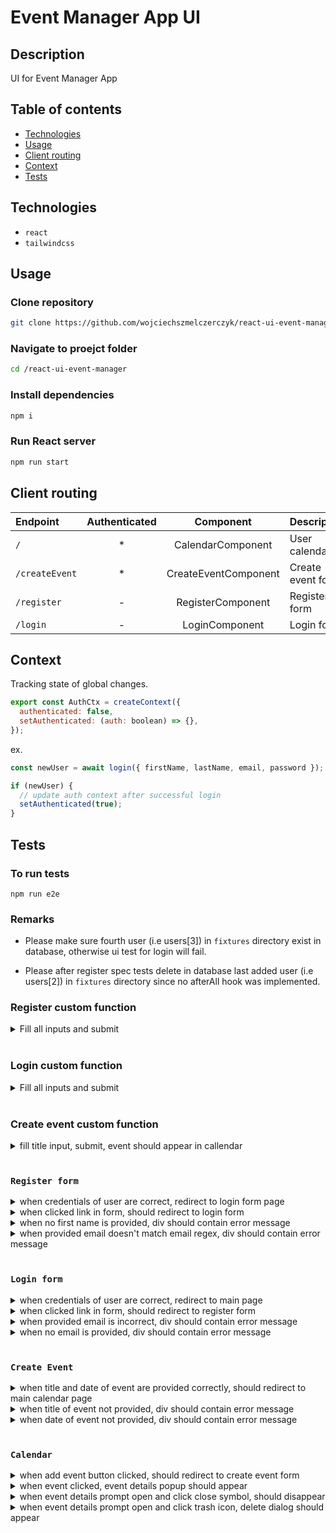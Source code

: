 # Event Manager App UI

## Description

UI for Event Manager App

## Table of contents

- [Technologies](#technologies)
- [Usage](#usage)
- [Client routing](#client-routing)
- [Context](#context)
- [Tests](#tests)

## Technologies

- `react`
- `tailwindcss`

## Usage

### Clone repository

```sh
git clone https://github.com/wojciechszmelczerczyk/react-ui-event-manager.git
```

### Navigate to proejct folder

```sh
cd /react-ui-event-manager
```

### Install dependencies

```sh
npm i
```

### Run React server

```sh
npm run start
```

## Client routing

| Endpoint       | Authenticated |      Component       | Description       |
| :------------- | :-----------: | :------------------: | ----------------- |
| `/`            |      \*       |  CalendarComponent   | User calendar     |
| `/createEvent` |      \*       | CreateEventComponent | Create event form |
| `/register`    |       -       |  RegisterComponent   | Register form     |
| `/login`       |       -       |    LoginComponent    | Login form        |

## Context

Tracking state of global changes.

```javascript
export const AuthCtx = createContext({
  authenticated: false,
  setAuthenticated: (auth: boolean) => {},
});
```

ex.

```javascript
const newUser = await login({ firstName, lastName, email, password });

if (newUser) {
  // update auth context after successful login
  setAuthenticated(true);
}
```

## Tests

### To run tests

```
npm run e2e
```

### Remarks

- Please make sure fourth user (i.e users[3]) in `fixtures` directory exist in database, otherwise ui test for login will fail.

- Please after register spec tests delete in database last added user (i.e users[2]) in `fixtures` directory since no afterAll hook was implemented.

### Register custom function

<details>
<summary>Fill all inputs and submit
</summary>

```javascript
Cypress.Commands.add("register", (user) => {
  if (user.firstName.length > 0) {
    cy.get("[data-cy='firstNameInput']").type(user.firstName);
  }

  cy.get("[data-cy='lastNameInput']").type(user.lastName);
  cy.get("[data-cy='emailInput']").type(user.email);
  cy.get("[data-cy='passwordInput']").type(user.password);
  cy.get("[data-cy='formBtn']").click();
});
```

</details>
<br />

### Login custom function

<details>
<summary>Fill all inputs and submit
</summary>

```javascript
Cypress.Commands.add("login", (user) => {
  if (user.email.length > 0) {
    cy.get("[data-cy='emailInput']").type(user.email);
  }

  cy.get("[data-cy='passwordInput']").type(user.password);
  cy.get("[data-cy='formBtn']").click();
});
```

</details>

<br />

### Create event custom function

<details>
<summary>fill title input, submit, event should appear in callendar</summary>

```javascript
Cypress.Commands.add("createEvent", (event) => {
  cy.get("[data-cy='calendarAddEventBtn']").click();

  cy.get("[data-cy='eventTitleInput']").type(event.eventTitle);

  cy.get("[data-cy='createEventBtn']").click();

  cy.get(".rbc-event-content").contains(event.eventTitle).click();
});
```

</details>

<br />

### `Register form`

<details>
<summary>when credentials of user are correct, redirect to login form page</summary>

```javascript
it("when credentials of user are correct, redirect to login form page", () => {
  cy.register(users[0]);

  cy.location().should((loc) => {
    expect(loc.href).to.eq("http://localhost:5000/login");
  });
});
```

</details>

<details>
<summary>when clicked link in form, should redirect to login form</summary>

```javascript
it("when clicked link in form, should redirect to login form", () => {
  cy.get("[data-cy='linkToForm']").click();

  cy.location().should((loc) => {
    expect(loc.href).to.eq("http://localhost:5000/login");
  });
});
```

</details>

<details>
<summary>when no first name is provided, div should contain error message</summary>

```javascript
it("when no first name is provided, div should contain error message", () => {
  cy.register(users[1]);

  cy.get("[data-cy='errMsg']").should("contain", "Please enter a first name");
});
```

</details>

<details>
<summary>when provided email doesn't match email regex, div should contain error message</summary>

```javascript
it("when provided email doesn't match email regex, div should contain error message", () => {
  cy.register(users[2]);

  cy.get("[data-cy='errMsg']").should("contain", "Please enter a valid email");
});
```

</details>
<br />

### `Login form`

<details>
<summary>when credentials of user are correct, redirect to main page</summary>

```javascript
it("when credentials of user are correct, redirect to main page", () => {
  cy.login(users[3]);

  cy.location().should((loc) => {
    expect(loc.href).to.eq("http://localhost:5000/");
  });
});
```

</details>

<details>
<summary>when clicked link in form, should redirect to register form</summary>

```javascript
it("when clicked link in form, should redirect to register form", () => {
  cy.get("[data-cy='linkToForm']").click();

  cy.location().should((loc) => {
    expect(loc.href).to.eq("http://localhost:5000/register");
  });
});
```

</details>

<details>
<summary>when provided email is incorrect, div should contain error message</summary>

```javascript
it("when provided email is incorrect, div should contain error message", () => {
  cy.login(users[1]);

  cy.get("[data-cy='errMsg']").should(
    "contain",
    "Provide correct email. User with this email doesn't exist"
  );
});
```

</details>

<details>
<summary>when no email is provided, div should contain error message</summary>

```javascript
it("when no email is provided, div should contain error message", () => {
  cy.login(users[4]);

  cy.get("[data-cy='errMsg']").should("contain", "Please enter an email");
});
```

</details>
<br />

### `Create Event`

<details>
<summary>when title and date of event are provided correctly, should redirect to main calendar page</summary>

```javascript
 it("when title and date of event are provided correctly, should redirect to main calendar page", () => {
    cy.get("[data-cy='eventTitleInput']").type(events[0].eventTitle);

    cy.get("[data-cy='createEventBtn']").click();

    cy.location().should((loc) => {
      expect(loc.href).to.eq("http://localhost:5000/");
    });
```

</details>

<details>
<summary>when title of event not provided, div should contain error message</summary>

```javascript
it("when title of event not provided, div should contain error message", () => {
  cy.get("[data-cy='createEventBtn']").click();
  cy.get("[data-cy='eventError']").should(
    "contain",
    "Event title has to be provided"
  );
});
```

</details>

<details>
<summary>when date of event not provided, div should contain error message</summary>

```javascript
it("when date of event not provided, div should contain error message", () => {
  cy.get("[data-cy='eventTitleInput']").type(events[0].eventTitle);

  cy.get(".react-datetime-picker__clear-button").click({ multiple: true });

  cy.get("[data-cy='createEventBtn']").click();

  cy.get("[data-cy='eventError']").should(
    "contain",
    "Event start date has to be provided"
  );
});
```

</details>
<br />

### `Calendar`

<details>
<summary>when add event button clicked, should redirect to create event form</summary>

```javascript
it("when add event button clicked, should redirect to create event form", () => {
    cy.get("[data-cy='calendarAddEventBtn']").click();

    cy.location().should((loc) => {
      expect(loc.href).to.eq("http://localhost:5000/createEvent");
    });
```

</details>

<details>
<summary>when event clicked, event details popup should appear</summary>

```javascript
it("when event clicked, event details popup should appear", () => {
  cy.createEvent(events[2]);

  cy.get("[data-cy='eventDetailsPopup']").should("exist");
});
```

</details>

<details>
<summary>when event details prompt open and click close symbol, should disappear</summary>

```javascript
it("when event details prompt open and click close symbol, should disappear", () => {
  // click add event button on main calendar
  cy.createEvent(events[2]);

  cy.get("[data-cy='closeEventPrompt']").click();

  cy.get("[data-cy='eventDetailsPopup']").should("not.exist");
});
```

</details>

<details>
<summary>when event details prompt open and click trash icon, delete dialog should appear</summary>

```javascript
it("when event details prompt open and click trash icon, delete dialog should appear", () => {
  cy.createEvent(events[2]);

  cy.get("[data-cy='deleteEvent']").click();

  cy.get("[data-cy='deleteDialog']").should("exist");
});
```

</details>
